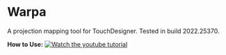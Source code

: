 # Warpa
A projection mapping tool for TouchDesigner. Tested in build 2022.25370.

**How to Use:**
[![Watch the youtube tutorial](https://img.youtube.com/vi/Ig19XN008Yw/0.jpg)](https://www.youtube.com/watch?v=Ig19XN008Yw)
